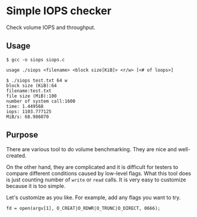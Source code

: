# Simple IOPS checker

Check volume IOPS and throughput.

## Usage

```
$ gcc -o siops siops.c
```

```
usage ./siops <filename> <block size[KiB]> <r/w> [<# of loops>]
```

```
$ ./siops test.txt 64 w
block size (KiB):64
filename:test.txt
file size (MiB):100
number of system call:1600
time: 1.449568
iops: 1103.777125
MiB/s: 68.986070
```


## Purpose

There are various tool to do volume benchmarking.
They are nice and well-created.

On the other hand, they are complicated and it is difficult for testers to compare different conditions caused by low-level flags.
What this tool does is just counting number of `write` or `read` calls.
It is very easy to customize because it is too simple.

Let's customize as you like.
For example, add any flags you want to try.

```
fd = open(argv[1], O_CREAT|O_RDWR|O_TRUNC|O_DIRECT, 0666);
```
